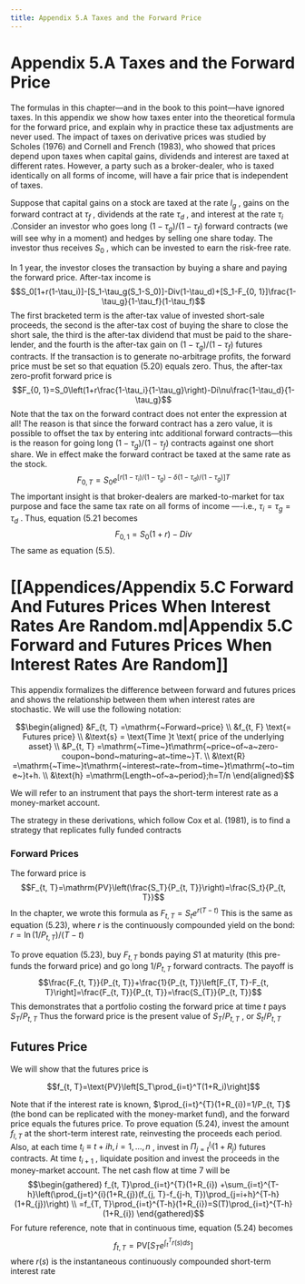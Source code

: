 ```yaml
---
title: Appendix 5.A Taxes and the Forward Price
---
```


# Appendix 5.A Taxes and the Forward Price

The formulas in this chapter—and in the book to this point—have ignored taxes. In this appendix we show how taxes enter into the theoretical formula for the forward price,  and explain why in practice these tax adjustments are never used. The impact of taxes on derivative prices was studied by Scholes (1976) and Cornell and French (1983),  who showed that prices depend upon taxes when capital gains,  dividends and interest are taxed at different rates. However,  a party such as a broker-dealer,  who is taxed identically on all forms of income,  will have a fair price that is independent of taxes.

Suppose that capital gains on a stock are taxed at the rate $l_{g}$ ,  gains on the forward contract at $\tau_f$ ,  dividends at the rate $\tau_{d}$ ,  and interest at the rate $\tau_{i}$ .Consider an investor who goes long $(1-\tau_{g})/(1-\tau_{f})$ forward contracts (we will see why in a moment) and hedges by selling one share today. The investor thus receives $S_{0}$ ,  which can be invested to earn the risk-free rate.

In 1 year,  the investor closes the transaction by buying a share and paying the forward price. After-tax income is
$$S_0[1+r(1-\tau_i)]-[S_1-\tau_g(S_1-S_0)]-Div(1-\tau_d)+[S_1-F_{0,     1}]\frac{1-\tau_g}{1-\tau_f}(1-\tau_f)$$
The first bracketed term is the after-tax value of invested short-sale proceeds,  the second is the after-tax cost of buying the share to close the short sale,  the third is the after-tax dividend that must be paid to the share-lender,  and the fourth is the after-tax gain on $(1-\tau_{g})/(1-\tau_{f})$ futures contracts. If the transaction is to generate no-arbitrage profits,  the forward price must be set so that equation (5.20) equals zero. Thus,  the after-tax zero-profit forward price is
$$F_{0,     1}=S_0\left(1+r\frac{1-\tau_i}{1-\tau_g}\right)-Di\nu\frac{1-\tau_d}{1-\tau_g}$$
Note that the tax on the forward contract does not enter the expression at all! The reason is that since the forward contract has a zero value,  it is possible to offset the tax by entering intc additional forward contracts—this is the reason for going long $(1-\tau_{g})/(1-\tau_{f})$ contracts against one short share. We in effect make the forward contract be taxed at the same rate as the stock.
$$F_{0,     T}=S_{0}e^{[r(1-\tau_{i})/(1-\tau_{g})-\delta(1-\tau_{d})/(1-\tau_{g})]T}$$
The important insight is that broker-dealers are marked-to-market for tax purpose and face the same tax rate on all forms of income —-i.e.,  $\tau_{i}=\tau_{g}=\tau_{d}$ . Thus,  equation (5.21 becomes
$$F_{0,     1}=S_0\left(1+r\right)-Div$$
The same as equation (5.5).

# [[Appendices/Appendix 5.C Forward And Futures Prices When Interest Rates Are Random.md|Appendix 5.C Forward and Futures Prices When Interest Rates Are Random]]

This appendix formalizes the difference between forward and futures prices and shows the relationship between them when interest rates are stochastic. We will use the following notation:

$$\begin{aligned}
&F_{t,     T} =\mathrm{~Forward~price} \\
&f_{t,     F} \text{= Futures price} \\
&\text{s} = \text{Time }t \text{ price of the underlying asset} \\
&P_{t,     T} =\mathrm{~Time~}t\mathrm{~price~of~a~zero-coupon~bond~maturing~at~time~}T. \\
&\text{R} =\mathrm{~Time~}t\mathrm{~interest~rate~from~time~}t\mathrm{~to~time~}t+h. \\
&\text{h} =\mathrm{Length~of~a~period};h=T/n 
\end{aligned}$$

We will refer to an instrument that pays the short-term interest rate as a money-market account.

The strategy in these derivations,     which follow Cox et al. (1981),     is to find a strategy that replicates fully funded contracts

### Forward Prices

The forward price is
$$F_{t,     T}=\mathrm{PV}\left(\frac{S_T}{P_{t,     T}}\right)=\frac{S_t}{P_{t,     T}}$$
In the chapter,       we wrote this formula as $F_{t,     T}=S_{t}e^{r(T-t)}$ This is the same as equation (5.23),       where $r$ is the continuously compounded yield on the bond: $r=\ln(1/P_{t,     T})/(T-t)$

To prove equation (5.23),       buy $F_{t,     T}$ bonds paying $S1$ at maturity (this pre-funds the forward price) and go long $1/P_{t,     T}$ forward contracts. The payoff is
$$\frac{F_{t,     T}}{P_{t,     T}}+\frac{1}{P_{t,     T}}\left[F_{T,     T}-F_{t,     T}\right]=\frac{F_{t,     T}}{P_{t,     T}}=\frac{S_{T}}{P_{t,     T}}$$
This demonstrates that a portfolio costing the forward price at time $t$ pays $S_{T}/P_{t,     T}$ Thus the forward price is the present value of $S_{T}/P_{t,     T}$ ,     or $S_{t}/P_{t,     T}$

## Futures Price

We will show that the futures price is

$$f_{t,     T}=\text{PV}\left[S_T\prod_{i=t}^T(1+R_i)\right]$$

Note that if the interest rate is known,     $\prod_{i=t}^{T}(1+R_{i})=1/P_{t,     T}$ (the bond can be replicated with the money-market fund),     and the forward price equals the futures price. To prove equation (5.24),     invest the amount $f_{l,     T}$ at the short-term interest rate,     reinvesting the proceeds each period. Also,     at each time $t_{i} \equiv t+ih,     i=1,     \ldots,     n$ ,     invest in $\Pi_{j=t}^{l_{i}}(1+R_{j})$ futures contracts. At time $t_{i+1}$ ,     liquidate position and invest the proceeds in the money-market account. The net cash flow at time 7 will be
$$\begin{gathered}
f_{t,     T}\prod_{i=t}^{T}(1+R_{i}) +\sum_{i=t}^{T-h}\left(\prod_{j=t}^{i}(1+R_{j})(f_{j,     T}-f_{j-h,     T})\prod_{j=i+h}^{T-h}(1+R_{j})\right) \\
=f_{T,     T}\prod_{i=t}^{T-h}(1+R_{i})=S(T)\prod_{i=t}^{T-h}(1+R_{i}) 
\end{gathered}$$
For future reference,     note that in continuous time,     equation (5.24) becomes
$$f_{t,     T}=\mathrm{PV}\left[S_Te^{\int_t^Tr(s)ds}\right]$$
where $r(s)$ is the instantaneous continuously compounded short-term interest rate
